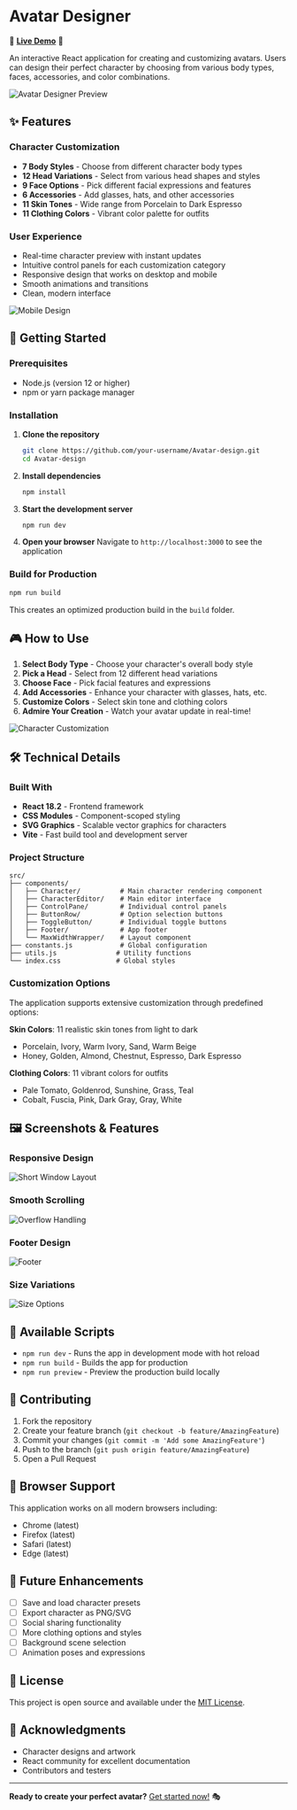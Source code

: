 # Avatar Designer

🌟 **[Live Demo](avatar-design.vercel.app/)** 🌟

An interactive React application for creating and customizing avatars. Users can design their perfect character by choosing from various body types, faces, accessories, and color combinations.

![Avatar Designer Preview](docs/mockup.png)

## ✨ Features

### Character Customization
- **7 Body Styles** - Choose from different character body types
- **12 Head Variations** - Select from various head shapes and styles  
- **9 Face Options** - Pick different facial expressions and features
- **6 Accessories** - Add glasses, hats, and other accessories
- **11 Skin Tones** - Wide range from Porcelain to Dark Espresso
- **11 Clothing Colors** - Vibrant color palette for outfits

### User Experience
- Real-time character preview with instant updates
- Intuitive control panels for each customization category
- Responsive design that works on desktop and mobile
- Smooth animations and transitions
- Clean, modern interface

![Mobile Design](docs/mobile-variant.gif)

## 🚀 Getting Started

### Prerequisites
- Node.js (version 12 or higher)
- npm or yarn package manager

### Installation

1. **Clone the repository**
   ```bash
   git clone https://github.com/your-username/Avatar-design.git
   cd Avatar-design
   ```

2. **Install dependencies**
   ```bash
   npm install
   ```

3. **Start the development server**
   ```bash
   npm run dev
   ```

4. **Open your browser**
   Navigate to `http://localhost:3000` to see the application

### Build for Production

```bash
npm run build
```

This creates an optimized production build in the `build` folder.

## 🎮 How to Use

1. **Select Body Type** - Choose your character's overall body style
2. **Pick a Head** - Select from 12 different head variations
3. **Choose Face** - Pick facial features and expressions
4. **Add Accessories** - Enhance your character with glasses, hats, etc.
5. **Customize Colors** - Select skin tone and clothing colors
6. **Admire Your Creation** - Watch your avatar update in real-time!

![Character Customization](docs/scroll.gif)

## 🛠 Technical Details

### Built With
- **React 18.2** - Frontend framework
- **CSS Modules** - Component-scoped styling
- **SVG Graphics** - Scalable vector graphics for characters
- **Vite** - Fast build tool and development server

### Project Structure
```
src/
├── components/
│   ├── Character/          # Main character rendering component
│   ├── CharacterEditor/    # Main editor interface
│   ├── ControlPane/        # Individual control panels
│   ├── ButtonRow/          # Option selection buttons
│   ├── ToggleButton/       # Individual toggle buttons
│   ├── Footer/             # App footer
│   └── MaxWidthWrapper/    # Layout component
├── constants.js            # Global configuration
├── utils.js               # Utility functions
└── index.css              # Global styles
```

### Customization Options

The application supports extensive customization through predefined options:

**Skin Colors**: 11 realistic skin tones from light to dark
- Porcelain, Ivory, Warm Ivory, Sand, Warm Beige
- Honey, Golden, Almond, Chestnut, Espresso, Dark Espresso

**Clothing Colors**: 11 vibrant colors for outfits
- Pale Tomato, Goldenrod, Sunshine, Grass, Teal
- Cobalt, Fuscia, Pink, Dark Gray, Gray, White

## 🖼 Screenshots & Features

### Responsive Design
![Short Window Layout](docs/short-window.png)

### Smooth Scrolling
![Overflow Handling](docs/overflow.gif)

### Footer Design
![Footer](docs/footer-fix.png)

### Size Variations
![Size Options](docs/sizes.png)

## 🧪 Available Scripts

- `npm run dev` - Runs the app in development mode with hot reload
- `npm run build` - Builds the app for production
- `npm run preview` - Preview the production build locally

## 🤝 Contributing

1. Fork the repository
2. Create your feature branch (`git checkout -b feature/AmazingFeature`)
3. Commit your changes (`git commit -m 'Add some AmazingFeature'`)
4. Push to the branch (`git push origin feature/AmazingFeature`)
5. Open a Pull Request

## 📱 Browser Support

This application works on all modern browsers including:
- Chrome (latest)
- Firefox (latest)  
- Safari (latest)
- Edge (latest)

## 🎨 Future Enhancements

- [ ] Save and load character presets
- [ ] Export character as PNG/SVG
- [ ] Social sharing functionality
- [ ] More clothing options and styles
- [ ] Background scene selection
- [ ] Animation poses and expressions

## 📄 License

This project is open source and available under the [MIT License](LICENSE).

## 🙏 Acknowledgments

- Character designs and artwork
- React community for excellent documentation
- Contributors and testers

---

**Ready to create your perfect avatar?** [Get started now!](#getting-started) 🎭

